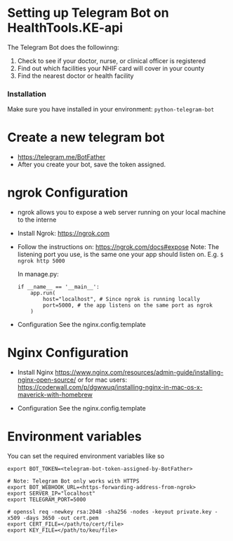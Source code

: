 # Setting up Telegram Bot on HealthTools.KE-api
The Telegram Bot does the followinng:
1. Check to see if your doctor, nurse, or clinical officer is registered
2. Find out which facilities your NHIF card will cover in your county
3. Find the nearest doctor or health facility

### Installation
Make sure you have installed in your environment: `python-telegram-bot`

# Create a new telegram bot
- https://telegram.me/BotFather
- After you create your bot, save the token assigned.

# ngrok Configuration
- ngrok allows you to expose a web server running on your local machine to the interne
- Install Ngrok: https://ngrok.com
- Follow the instructions on: https://ngrok.com/docs#expose
    Note: The listening port you use, is the same one your app should listen on. E.g.
    ```$ ngrok http 5000```

    In manage.py:
    ```
    if __name__ == '__main__':
        app.run(
            host="localhost", # Since ngrok is running locally
            port=5000, # the app listens on the same port as ngrok
        )
    ```
- Configuration
    See the nginx.config.template

# Nginx Configuration
- Install Nginx
    https://www.nginx.com/resources/admin-guide/installing-nginx-open-source/
    or
    for mac users: https://coderwall.com/p/dgwwuq/installing-nginx-in-mac-os-x-maverick-with-homebrew

- Configuration
    See the nginx.config.template

# Environment variables

You can set the required environment variables like so
```
export BOT_TOKEN=<telegram-bot-token-assigned-by-BotFather>

# Note: Telegram Bot only works with HTTPS
export BOT_WEBHOOK_URL=<https-forwarding-address-from-ngrok>
export SERVER_IP="localhost"
export TELEGRAM_PORT=5000

# openssl req -newkey rsa:2048 -sha256 -nodes -keyout private.key -x509 -days 3650 -out cert.pem
export CERT_FILE=</path/to/cert/file>
export KEY_FILE=</path/to/keu/file>
```
